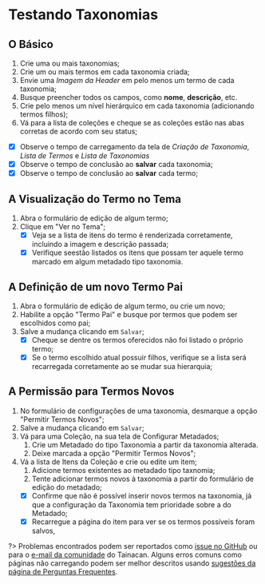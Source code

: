 # Testando Taxonomias

## O Básico

1. Crie uma ou mais taxonomias;
2. Crie um ou mais termos em cada taxonomia criada;
  1. Envie uma *Imagem da Header* em pelo menos um termo de cada taxonomia;
  2. Busque preencher todos os campos, como **nome**, **descrição**, etc.
  3. Crie pelo menos um nível hierárquico em cada taxonomia (adicionando termos filhos);
3. Vá para a lista de coleções e cheque se as coleções estão nas abas corretas de acordo com seu status;
  - [x] Observe o tempo de carregamento da tela de *Criação de Taxonomia*, *Lista de Termos* e *Lista de Taxonomias*
  - [x] Observe o tempo de conclusão ao **salvar** cada taxonomia;
  - [x] Observe o tempo de conclusão ao **salvar** cada termo;

## A Visualização do Termo no Tema

1. Abra o formulário de edição de algum termo;
2. Clique em "Ver no Tema";
   - [x] Veja se a lista de itens do termo é renderizada corretamente, incluindo a imagem e descrição passada;
   - [x] Verifique seestão listados os itens que possam ter aquele termo marcado em algum metadado tipo taxonomia.

## A Definição de um novo Termo Pai

1. Abra o formulário de edição de algum termo, ou crie um novo;
2. Habilite a opção "Termo Pai" e busque por termos que podem ser escolhidos como pai;
3. Salve a mudança clicando em `Salvar`;
   - [x] Cheque se dentre os termos oferecidos não foi listado o próprio termo;
   - [x] Se o termo escolhido atual possuir filhos, verifique se a lista será recarregada corretamente ao se mudar sua hierarquia; 

## A Permissão para Termos Novos

1. No formulário de configurações de uma taxonomia, desmarque a opção "Permitir Termos Novos";
2. Salve a mudança clicando em `Salvar`;
3. Vá para uma Coleção, na sua tela de Configurar Metadados;
   1. Crie um Metadado do tipo Taxonomia a partir da taxonomia alterada.
   2. Deixe marcada a opção "Permitir Termos Novos";
4. Vá a lista de Itens da Coleção e crie ou edite um item;
   1. Adicione termos existentes ao metadado tipo taxnomia;
   2. Tente adicionar termos novos à taxonomia a partir do formulário de edição do metadado; 
    - [x] Confirme que não é possível inserir novos termos na taxonomia, já que a configuração da Taxonomia tem prioridade sobre a do Metadado;
    - [x] Recarregue a página do item para ver se os termos possíveis foram salvos,

?> Problemas encontrados podem ser reportados como [issue no GitHub](https://github.com/tainacan/tainacan/issues ':ignore') ou para o [e-mail da comunidade](tainacan@lists.riseup.net ':ignore') do Tainacan. Alguns erros comuns como páginas não carregando podem ser melhor descritos usando [sugestões da página de Perguntas Frequentes](/pt-br/faq#acho-que-encontrei-um-erro-como-devo-proceder).